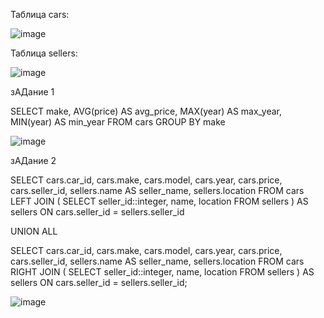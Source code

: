 Таблица cars:

![image](https://github.com/xisqzz/db_practice/assets/144116612/41cd61b3-79cf-4c77-bc0f-3387178cbd38)

Таблица sellers:

![image](https://github.com/xisqzz/db_practice/assets/144116612/881004a0-36cf-45c6-9b54-fc2189afd20f)

зАДание 1

SELECT
    make,
    AVG(price) AS avg_price,
    MAX(year) AS max_year,
    MIN(year) AS min_year
FROM
    cars
GROUP BY
    make
    
![image](https://github.com/xisqzz/db_practice/assets/144116612/53690cfc-842b-4637-8acd-52f0babcf3ee)

зАДание 2

SELECT
    cars.car_id,
    cars.make,
    cars.model,
    cars.year,
    cars.price,
    cars.seller_id,
    sellers.name AS seller_name,
    sellers.location
FROM
    cars
LEFT JOIN (
    SELECT seller_id::integer, name, location
    FROM sellers
) AS sellers
ON
    cars.seller_id = sellers.seller_id

UNION ALL

SELECT
    cars.car_id,
    cars.make,
    cars.model,
    cars.year,
    cars.price,
    cars.seller_id,
    sellers.name AS seller_name,
    sellers.location
FROM
    cars
RIGHT JOIN (
    SELECT seller_id::integer, name, location
    FROM sellers
) AS sellers
ON
    cars.seller_id = sellers.seller_id;

![image](https://github.com/xisqzz/db_practice/assets/144116612/da57a4d7-a95a-4b4e-8cf6-baf82e36d27e)
